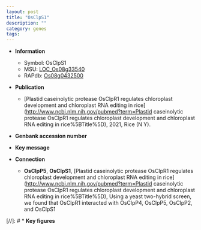 ```yaml
---
layout: post
title: "OsClpS1"
description: ""
category: genes
tags: 
---
```


* **Information**  
    + Symbol: OsClpS1  
    + MSU: [LOC_Os08g33540](http://rice.uga.edu/cgi-bin/ORF_infopage.cgi?orf=LOC_Os08g33540)  
    + RAPdb: [Os08g0432500](https://rapdb.dna.affrc.go.jp/locus/?name=Os08g0432500)  

* **Publication**  
    + [Plastid caseinolytic protease OsClpR1 regulates chloroplast development and chloroplast RNA editing in rice](http://www.ncbi.nlm.nih.gov/pubmed?term=Plastid caseinolytic protease OsClpR1 regulates chloroplast development and chloroplast RNA editing in rice%5BTitle%5D), 2021, Rice (N Y).

* **Genbank accession number**  

* **Key message**  

* **Connection**  
    + __OsClpP5__, __OsClpS1__, [Plastid caseinolytic protease OsClpR1 regulates chloroplast development and chloroplast RNA editing in rice](http://www.ncbi.nlm.nih.gov/pubmed?term=Plastid caseinolytic protease OsClpR1 regulates chloroplast development and chloroplast RNA editing in rice%5BTitle%5D),  Using a yeast two-hybrid screen, we found that OsClpR1 interacted with OsClpP4, OsClpP5, OsClpP2, and OsClpS1

[//]: # * **Key figures**  


